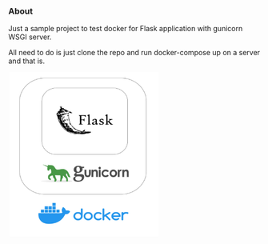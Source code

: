 ### About
Just a sample project to test docker for Flask application with gunicorn WSGI server.

All need to do is just clone the repo and run docker-compose up on a server and that is.
<br>

<img src="https://github.com/MinThuraZaw/simple-flask-app-on-docker/blob/master/static/img_pj.jpg" width="300" height="330">

